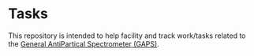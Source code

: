 # Tasks

This repository is intended to help facility and track work/tasks related to the [General AntiPartical Spectrometer (GAPS)](https://gaps1.astro.ucla.edu/gaps/).
